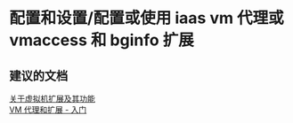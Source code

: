 <properties
    pageTitle="configuration and setup/configure or use iaas vm agent or vmaccess and bginfo extensions"
    description="配置和设置/配置或使用 iaas vm 代理或 vmaccess 和 bginfo 扩展"
    service="microsoft.compute"
    resource="virtualmachines"
    authors="kasparks"
    displayOrder=""
    selfHelpType="generic"
    supportTopicIds="32411845"
    resourceTags=""
    productPesIds="14749"
    cloudEnvironments="public"
/>


# 配置和设置/配置或使用 iaas vm 代理或 vmaccess 和 bginfo 扩展

## **建议的文档**
[关于虚拟机扩展及其功能](https://azure.microsoft.com/documentation/articles/virtual-machines-windows-extensions-features/)<br>
[VM 代理和扩展 - 入门](https://azure.microsoft.com/blog/vm-agent-and-extensions-part-1/)



<!--HONumber=Jul16_HO4-->


